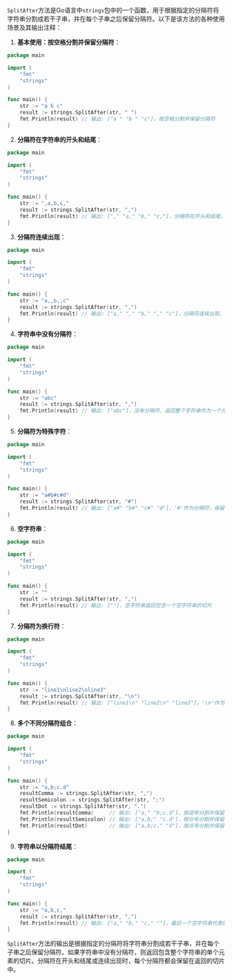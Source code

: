 `SplitAfter`方法是Go语言中`strings`包中的一个函数，用于根据指定的分隔符将字符串分割成若干子串，并在每个子串之后保留分隔符。以下是该方法的各种使用场景及其输出注释：

1. **基本使用：按空格分割并保留分隔符**：

```go
package main

import (
    "fmt"
    "strings"
)

func main() {
    str := "a b c"
    result := strings.SplitAfter(str, " ")
    fmt.Println(result) // 输出: ["a " "b " "c"]，按空格分割并保留分隔符
}
```

2. **分隔符在字符串的开头和结尾**：

```go
package main

import (
    "fmt"
    "strings"
)

func main() {
    str := ",a,b,c,"
    result := strings.SplitAfter(str, ",")
    fmt.Println(result) // 输出: ["," "a," "b," "c,"]，分隔符在开头和结尾，保留分隔符
}
```

3. **分隔符连续出现**：

```go
package main

import (
    "fmt"
    "strings"
)

func main() {
    str := "a,,b,,c"
    result := strings.SplitAfter(str, ",")
    fmt.Println(result) // 输出: ["a," "," "b," "," "c"]，分隔符连续出现，每个分隔符都保留
}
```

4. **字符串中没有分隔符**：

```go
package main

import (
    "fmt"
    "strings"
)

func main() {
    str := "abc"
    result := strings.SplitAfter(str, ",")
    fmt.Println(result) // 输出: ["abc"]，没有分隔符，返回整个字符串作为一个元素的切片
}
```

5. **分隔符为特殊字符**：

```go
package main

import (
    "fmt"
    "strings"
)

func main() {
    str := "a#b#c#d"
    result := strings.SplitAfter(str, "#")
    fmt.Println(result) // 输出: ["a#" "b#" "c#" "d"]，'#'作为分隔符，保留分隔符
}
```

6. **空字符串**：

```go
package main

import (
    "fmt"
    "strings"
)

func main() {
    str := ""
    result := strings.SplitAfter(str, ",")
    fmt.Println(result) // 输出: [""]，空字符串返回包含一个空字符串的切片
}
```

7. **分隔符为换行符**：

```go
package main

import (
    "fmt"
    "strings"
)

func main() {
    str := "line1\nline2\nline3"
    result := strings.SplitAfter(str, "\n")
    fmt.Println(result) // 输出: ["line1\n" "line2\n" "line3"]，'\n'作为分隔符，保留分隔符
}
```

8. **多个不同分隔符组合**：

```go
package main

import (
    "fmt"
    "strings"
)

func main() {
    str := "a,b;c.d"
    resultComma := strings.SplitAfter(str, ",")
    resultSemicolon := strings.SplitAfter(str, ";")
    resultDot := strings.SplitAfter(str, ".")
    fmt.Println(resultComma)     // 输出: ["a," "b;c.d"]，按逗号分割并保留分隔符
    fmt.Println(resultSemicolon) // 输出: ["a,b;" "c.d"]，按分号分割并保留分隔符
    fmt.Println(resultDot)       // 输出: ["a,b;c." "d"]，按点号分割并保留分隔符
}
```

9. **字符串以分隔符结尾**：

```go
package main

import (
    "fmt"
    "strings"
)

func main() {
    str := "a,b,c,"
    result := strings.SplitAfter(str, ",")
    fmt.Println(result) // 输出: ["a," "b," "c," ""]，最后一个空字符串代表结尾的分隔符
}
```

`SplitAfter`方法的输出是根据指定的分隔符将字符串分割成若干子串，并在每个子串之后保留分隔符。如果字符串中没有分隔符，则返回包含整个字符串的单个元素的切片。分隔符在开头和结尾或连续出现时，每个分隔符都会保留在返回的切片中。